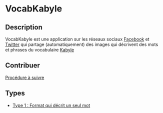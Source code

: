 # VocabKabyle


## Description

VocabKabyle est une application sur les réseaux sociaux [Facebook](https://facebook.com/VocabKabyle) et [Twitter](https://twitter.com/VocabKabyle) qui partage (automatiquement) des images qui décrivent des mots et phrases du vocabulaire [Kabyle](https://fr.wikipedia.org/wiki/Kabyle)


## Contribuer 

[Procédure à suivre](https://github.com/VocabKabyle/VocabKabyle/blob/master/CONTRIBUTE.md)

## Types 

* [Type 1 : Format qui décrit un seul mot](https://github.com/VocabKabyle/VocabKabyle/blob/master/Type_1/README.md)
